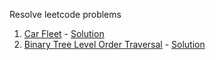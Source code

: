 Resolve leetcode problems

1. [Car Fleet](https://leetcode.com/problems/car-fleet/) - [Solution](https://github.com/yantsishko/leetcode/blob/master/problems/car-fleet.js)
1. [Binary Tree Level Order Traversal](https://leetcode.com/problems/binary-tree-level-order-traversal/) - [Solution](https://github.com/yantsishko/leetcode/blob/master/problems/binary-tree-level-order.js)
